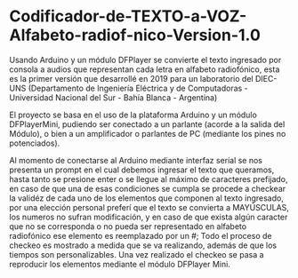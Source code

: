 # Codificador-de-TEXTO-a-VOZ-Alfabeto-radiof-nico-Version-1.0
Usando Arduino y un módulo DFPlayer se convierte el texto ingresado por consola a audios que representan cada letra en alfabeto radiofónico, esta es la primer versión que desarrollé en 2019 para un laboratorio del DIEC-UNS (Departamento de Ingeniería Eléctrica y de Computadoras - Universidad Nacional del Sur - Bahía Blanca - Argentina)

El proyecto se basa en el uso de la plataforma Arduino y un módulo DFPlayerMini, pudiendo ser conectado a un parlante (acorde a la salida del Módulo), o bien a un amplificador o parlantes de PC (mediante los pines no potenciados).

Al momento de conectarse al Arduino mediante interfaz serial se nos presenta un prompt en el cual debemos ingresar el texto que queramos, hasta tanto se presione enter o se llegue al máximo de caracteres prefijado, en caso de que una de esas condiciones se cumpla se procede a checkear la validéz de cada uno de los elementos que componen al texto ingresado, por una elección personal preferí que el texto se convierta a MAYÚSCULAS, los numeros no sufran modificación, y en caso de que exista algún caracter que no se corresponda o no pueda ser representado en alfabeto radiofónico ese elemento es reemplazado por un #; Todo el proceso de checkeo es mostrado a medida que se va realizando, además de que los tiempos son personalizables. Una vez realizado el checkeo se pasa a reproducir los elementos mediante el módulo DFPlayer Mini.
